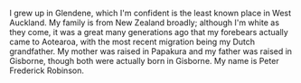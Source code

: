 I grew up in Glendene, which I'm confident is the least known place in West Auckland.
My family is from New Zealand broadly; although I'm white as they come, it was a great many generations ago that my forebears actually came to Aotearoa, with the most recent migration being my Dutch grandfather. My mother was raised in Papakura and my father was raised in Gisborne, though both were actually born in Gisborne.
My name is Peter Frederick Robinson.
